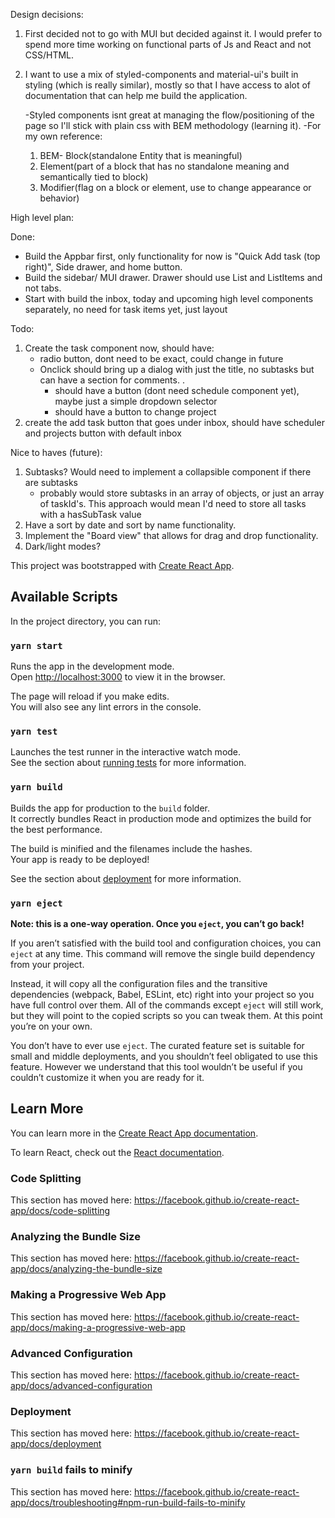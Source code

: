 Design decisions:

1. First decided not to go with MUI but decided against it. I would prefer to spend more time working on functional parts of Js and React and not CSS/HTML.

2. I want to use a mix of styled-components and material-ui's built in styling (which is really similar), mostly so that I have access to alot of documentation that can help me build the application.

   -Styled components isnt great at managing the flow/positioning of the page so I'll stick with plain css with BEM methodology (learning it).
   -For my own reference:

   1. BEM- Block(standalone Entity that is meaningful)
   2. Element(part of a block that has no standalone meaning and semantically tied to block)
   3. Modifier(flag on a block or element, use to change appearance or behavior)

High level plan:

Done:

- Build the Appbar first, only functionality for now is "Quick Add task (top right)", Side drawer, and home button.
- Build the sidebar/ MUI drawer. Drawer should use List and ListItems and not tabs.
- Start with build the inbox, today and upcoming high level components separately, no need for task items yet, just layout

Todo:

1. Create the task component now, should have:
   - radio button, dont need to be exact, could change in future
   - Onclick should bring up a dialog with just the title, no subtasks but can have a section for comments. .
     - should have a button (dont need schedule component yet), maybe just a simple dropdown selector
     - should have a button to change project
2. create the add task button that goes under inbox, should have scheduler and projects button with default inbox

Nice to haves (future):

1. Subtasks? Would need to implement a collapsible component if there are subtasks
   - probably would store subtasks in an array of objects, or just an array of taskId's. This approach would mean I'd need to store all tasks with a hasSubTask value
1. Have a sort by date and sort by name functionality.
1. Implement the "Board view" that allows for drag and drop functionality.
1. Dark/light modes?

This project was bootstrapped with [Create React App](https://github.com/facebook/create-react-app).

## Available Scripts

In the project directory, you can run:

### `yarn start`

Runs the app in the development mode.<br />
Open [http://localhost:3000](http://localhost:3000) to view it in the browser.

The page will reload if you make edits.<br />
You will also see any lint errors in the console.

### `yarn test`

Launches the test runner in the interactive watch mode.<br />
See the section about [running tests](https://facebook.github.io/create-react-app/docs/running-tests) for more information.

### `yarn build`

Builds the app for production to the `build` folder.<br />
It correctly bundles React in production mode and optimizes the build for the best performance.

The build is minified and the filenames include the hashes.<br />
Your app is ready to be deployed!

See the section about [deployment](https://facebook.github.io/create-react-app/docs/deployment) for more information.

### `yarn eject`

**Note: this is a one-way operation. Once you `eject`, you can’t go back!**

If you aren’t satisfied with the build tool and configuration choices, you can `eject` at any time. This command will remove the single build dependency from your project.

Instead, it will copy all the configuration files and the transitive dependencies (webpack, Babel, ESLint, etc) right into your project so you have full control over them. All of the commands except `eject` will still work, but they will point to the copied scripts so you can tweak them. At this point you’re on your own.

You don’t have to ever use `eject`. The curated feature set is suitable for small and middle deployments, and you shouldn’t feel obligated to use this feature. However we understand that this tool wouldn’t be useful if you couldn’t customize it when you are ready for it.

## Learn More

You can learn more in the [Create React App documentation](https://facebook.github.io/create-react-app/docs/getting-started).

To learn React, check out the [React documentation](https://reactjs.org/).

### Code Splitting

This section has moved here: https://facebook.github.io/create-react-app/docs/code-splitting

### Analyzing the Bundle Size

This section has moved here: https://facebook.github.io/create-react-app/docs/analyzing-the-bundle-size

### Making a Progressive Web App

This section has moved here: https://facebook.github.io/create-react-app/docs/making-a-progressive-web-app

### Advanced Configuration

This section has moved here: https://facebook.github.io/create-react-app/docs/advanced-configuration

### Deployment

This section has moved here: https://facebook.github.io/create-react-app/docs/deployment

### `yarn build` fails to minify

This section has moved here: https://facebook.github.io/create-react-app/docs/troubleshooting#npm-run-build-fails-to-minify
